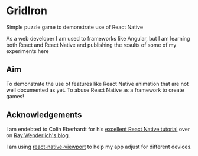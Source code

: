 # GridIron
Simple puzzle game to demonstrate use of React Native

As a web developer I am used to frameworks like Angular, but I am learning both React and React Native and publishing the results of some of my experiments here

## Aim

To demonstrate the use of features like React Native animation that are not well documented as yet. To abuse React Native as a framework to create games!

## Acknowledgements

I am endebted to Colin Eberhardt for his [excellent React Native tutorial](http://www.raywenderlich.com/99473/introducing-react-native-building-apps-javascript) over on [Ray Wenderlich's blog](http://www.raywenderlich.com).

I am using [react-native-viewport](https://github.com/pjjanak/react-native-viewport) to help my app adjust for different devices.
